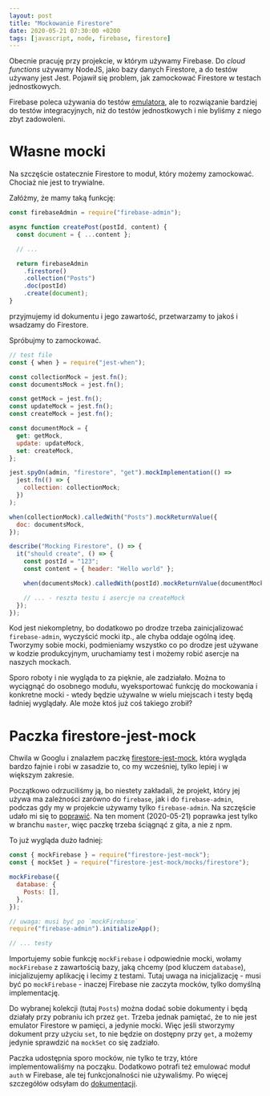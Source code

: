 ```yaml
---
layout: post
title: "Mockowanie Firestore"
date: 2020-05-21 07:30:00 +0200
tags: [javascript, node, firebase, firestore]
---
```


Obecnie pracuję przy projekcie, w którym używamy Firebase. Do _cloud functions_ używamy NodeJS, jako bazy danych Firestore, a do testów używany jest Jest. Pojawił się problem, jak zamockować Firestore w testach jednostkowych.

Firebase poleca używania do testów [emulatora](https://firebase.google.com/docs/rules/unit-tests), ale to rozwiązanie bardziej do testów integracyjnych, niż do testów jednostkowych i nie byliśmy z niego zbyt zadowoleni.

# Własne mocki

Na szczęście ostatecznie Firestore to moduł, który możemy zamockować. Chociaż nie jest to trywialne.

Załóżmy, że mamy taką funkcję:

```javascript
const firebaseAdmin = require("firebase-admin");

async function createPost(postId, content) {
  const document = { ...content };

  // ...

  return firebaseAdmin
    .firestore()
    .collection("Posts")
    .doc(postId)
    .create(document);
}
```

przyjmujemy id dokumentu i jego zawartość, przetwarzamy to jakoś i wsadzamy do Firestore.

Spróbujmy to zamockować.

```javascript
// test file
const { when } = require("jest-when");

const collectionMock = jest.fn();
const documentsMock = jest.fn();

const getMock = jest.fn();
const updateMock = jest.fn();
const createMock = jest.fn();

const documentMock = {
  get: getMock,
  update: updateMock,
  set: createMock,
};

jest.spyOn(admin, "firestore", "get").mockImplementation(() =>
  jest.fn(() => {
    collection: collectionMock;
  })
);

when(collectionMock).calledWith("Posts").mockReturnValue({
  doc: documentsMock,
});

describe("Mocking Firestore", () => {
  it("should create", () => {
    const postId = "123";
    const content = { header: "Hello world" };

    when(documentsMock).calledWith(postId).mockReturnValue(documentMock);

    // ... - reszta testu i asercje na createMock
  });
});
```

Kod jest niekompletny, bo dodatkowo po drodze trzeba zainicjalizować `firebase-admin`, wyczyścić mocki itp., ale chyba oddaje ogólną ideę. Tworzymy sobie mocki, podmieniamy wszystko co po drodze jest używane w kodzie produkcyjnym, uruchamiamy test i możemy robić asercje na naszych mockach.

Sporo roboty i nie wygląda to za pięknie, ale zadziałało. Można to wyciągnąć do osobnego modułu, wyeksportować funkcję do mockowania i konkretne mocki - wtedy będzie używalne w wielu miejscach i testy będą ładniej wyglądały. Ale może ktoś już coś takiego zrobił?

# Paczka firestore-jest-mock

Chwila w Googlu i znalazłem paczkę [firestore-jest-mock](https://www.npmjs.com/package/firestore-jest-mock), która wygląda bardzo fajnie i robi w zasadzie to, co my wcześniej, tylko lepiej i w większym zakresie.

Początkowo odrzuciliśmy ją, bo niestety zakładali, że projekt, który jej używa ma zależności zarówno do `firebase`, jak i do `firebase-admin`, podczas gdy my w projekcie używamy tylko `firebase-admin`. Na szczęście udało mi się to [poprawić](https://github.com/Upstatement/firestore-jest-mock/pull/28). Na ten moment (2020-05-21) poprawka jest tylko w branchu `master`, więc paczkę trzeba ściągnąć z gita, a nie z npm.

To już wygląda dużo ładniej:

```javascript
const { mockFirebase } = require("firestore-jest-mock");
const { mockSet } = require("firestore-jest-mock/mocks/firestore");

mockFirebase({
  database: {
    Posts: [],
  },
});

// uwaga: musi być po `mockFirebase`
require("firebase-admin").initializeApp();

// ... testy
```

Importujemy sobie funkcję `mockFirebase` i odpowiednie mocki, wołamy `mockFirebase` z zawartością bazy, jaką chcemy (pod kluczem `database`), inicjalizujemy aplikację i lecimy z testami. Tutaj uwaga na inicjalizację - musi być po `mockFirebase` - inaczej Firebase nie zaczyta mocków, tylko domyślną implementację.

Do wybranej kolekcji (tutaj `Posts`) można dodać sobie dokumenty i będą działały przy pobraniu ich przez `get`. Trzeba jednak pamiętać, że to nie jest emulator Firestore w pamięci, a jedynie mocki. Więc jeśli stworzymy dokument przy użyciu `set`, to nie będzie on dostępny przy `get`, a możemy jedynie sprawdzić na `mockSet` co się zadziało.

Paczka udostępnia sporo mocków, nie tylko te trzy, które implementowaliśmy na począku. Dodatkowo potrafi też emulować moduł `auth` w Firebase, ale tej funkcjonalności nie używaliśmy. Po więcej szczegółów odsyłam do [dokumentacji](https://www.npmjs.com/package/firestore-jest-mock).
